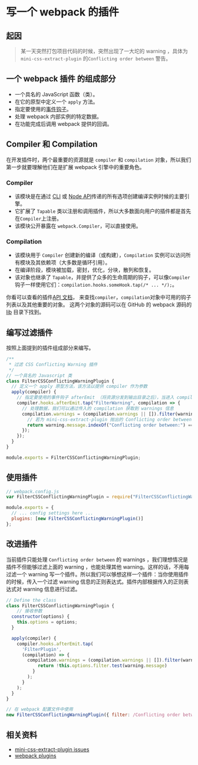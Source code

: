 # 写一个 webpack 的插件

## 起因

> 某一天突然打包项目代码的时候，突然出现了一大坨的 warning ，具体为 `mini-css-extract-plugin` 的`Conflicting order between` 警告。

## 一个 webpack 插件 的组成部分

- 一个具名的 JavaScript 函数（类）。
- 在它的原型中定义一个 `apply` 方法。
- 指定要使用的[事件钩子](https://webpack.js.org/api/compiler-hooks/)。
- 处理 webpack 内部实例的特定数据。
- 在功能完成后调用 webpack 提供的回调。

## Compiler 和 Compilation

在开发插件时，两个最重要的资源就是 `compiler` 和 `compilation` 对象，所以我们第一步就要理解他们在是扩展 webpack 引擎中的重要角色。

### Compiler

- 该模块是在通过 [CLI](https://webpack.js.org/api/cli) 或 [Node API](https://webpack.js.org/api/node)传递的所有选项创建编译实例时候的主要引擎。
- 它扩展了 `Tapable` 类以注册和调用插件，所以大多数面向用户的插件都是首先在`Compiler`上注册。
- 该模块公开暴露在 `webpack.Compiler`，可以直接使用。

### Compilation

- 该模块用于 `Compiler` 创建新的编译（或构建），`Compilation` 实例可以访问所有模块及其依赖项（大多数是循环引用）。
- 在编译阶段，模块被加载，密封，优化，分块，散列和恢复。
- 该对象也继承了 `Tapable`，并提供了众多的生命周期的钩子，可以像`Compiler`钩子一样使用它们：`compilation.hooks.someHook.tap(/* ... */);`。

你看可以查看的插件[API 文档](https://webpack.js.org/api/plugins/)， 来查找`compiler`，`compilation`对象中可用的钩子列表以及其他重要的对象。
这两个对象的源码可以在 GitHub 的 webpack 源码的 [lib](https://github.com/webpack/webpack/tree/master/lib) 目录下找到。

## 编写过滤插件

按照上面提到的插件组成部分来编写。

```js
/**
 * 过滤 CSS Conflicting Warning 插件
 */
// 一个具名的 Javascript 类
class FilterCSSConflictingWarningPlugin {
  // 定义一个 apply 原型方法，该方法以提供 compiler 作为参数
  apply(compiler) {
    // 指定要使用的事件钩子 afterEmit （将资源分发到输出目录之后），当进入 compilation 钩子的时候把 compilation 最为回调函数的参数
    compiler.hooks.afterEmit.tap("FilterWarning", compilation => {
      // 处理数据，我们可以通过传入的 compilation 获取到 warnings 信息
      compilation.warnings = (compilation.warnings || []).filter(warning => {
        // 若为 mini-css-extract-plugin 抛出的 Conflicting order between: 的 warning，则返回 false 过滤掉
        return warning.message.indexOf("Conflicting order between:") === -1;
      });
    });
  }
}

module.exports = FilterCSSConflictingWarningPlugin;
```

## 使用插件

```js
// webpack.config.js
var FilterCSSConflictingWarningPlugin = require("FilterCSSConflictingWarningPlugin");

module.exports = {
  // ... config settings here ...
  plugins: [new FilterCSSConflictingWarningPlugin()]
};
```

## 改进插件

当前插件只能处理 `Conflicting order between` 的 warnings ，我们理想情况是插件不但能够过滤上面的 warning ，也能处理其他 warning。这样的话，不用每过滤一个 warning 写一个插件。所以我们可以够想这样一个插件：当你使用插件的时候，传入一个过滤 warning 信息的正则表达式。插件内部根据传入的正则表达式对 warning 信息进行过滤。

```js
// Define the class
class FilterCSSConflictingWarningPlugin {
	// 接收参数
  constructor(options) {
    this.options = options;
  }

  apply(compiler) {
    compiler.hooks.afterEmit.tap(
      'FilterPlugin',
      (compilation) => {
        compilation.warnings = (compilation.warnings || []).filter(warning => {
        	return !this.options.filter.test(warning.message)
          }
        );
      }
    );
  }
}

// 在 webpack 配置文件中使用
new FilterCSSConflictingWarningPlugin({ filter: /Conflicting order between:/ }),

```

## 相关资料

- [mini-css-extract-plugin issues](https://github.com/webpack-contrib/mini-css-extract-plugin/issues/250)
- [webpack plugins](https://webpack.js.org/contribute/writing-a-plugin/#src/components/Sidebar/Sidebar.jsx)
